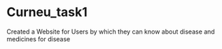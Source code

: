 # Curneu_task1

Created a Website for Users by which they can know about disease and medicines for disease
